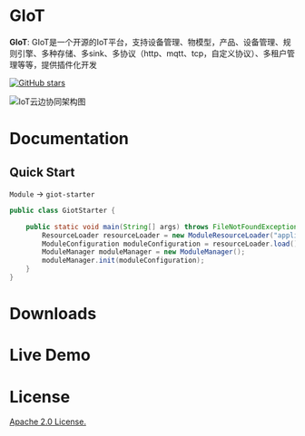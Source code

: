 GIoT
==========
**GIoT**: GIoT是一个开源的IoT平台，支持设备管理、物模型，产品、设备管理、规则引擎、多种存储、多sink、多协议（http、mqtt、tcp，自定义协议）、多租户管理等等，提供插件化开发

[![GitHub stars](https://img.shields.io/github/stars/GerryYuan/giot.svg?style=for-the-badge&label=Stars&logo=github)](https://github.com/GerryYuan/giot)

![IoT云边协同架构图](https://user-images.githubusercontent.com/11907624/111753822-41009900-88d2-11eb-9018-3d37dd2a9493.png)

# Documentation
## Quick Start
`Module` -> `giot-starter`
```java
public class GiotStarter {

    public static void main(String[] args) throws FileNotFoundException, ContainerConfigException, ContainerStartException {
        ResourceLoader resourceLoader = new ModuleResourceLoader("application.yml");
        ModuleConfiguration moduleConfiguration = resourceLoader.load();
        ModuleManager moduleManager = new ModuleManager();
        moduleManager.init(moduleConfiguration);
    }
}
```
# Downloads
# Live Demo
# License
[Apache 2.0 License.](LICENSE)
